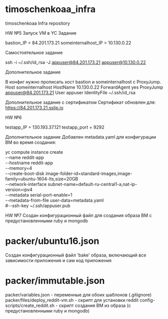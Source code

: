 ﻿# timoschenkoaa_infra
timoschenkoaa Infra repository

HW №5 Запуск VM в YC
Задание

bastion_IP = 84.201.173.21
someinternalhost_IP = 10.130.0.22

Самостоятельное задание

ssh -i ~/.ssh/id_rsa -J appuser@84.201.173.21 appuser@10.130.0.22

Дополнительное задание

В конфиг нужно прописать хост bastion и someinternalhost с ProxyJump.
Host someinternalhost
  HostName 10.130.0.22
  ForwardAgent yes
  ProxyJump  appuser@84.201.173.21
  User appuser
  IdentityFile ~/.ssh/id_rsa

Дополнительное задание с сертификатом
Сертификат обновлен для:
 https://84.201.173.21.sslip.io

HW №6

testapp_IP = 130.193.37.121
testapp_port = 9292

Дополнительное задание
Добавлен metadata.yaml для конфигурации ВМ во время создания:

yc compute instance create \
--name reddit-app \
--hostname reddit-app \
--memory=4 \
--create-boot-disk image-folder-id=standard-images,image-family=ubuntu-1604-lts,size=20GB \
--network-interface subnet-name=default-ru-central1-a,nat-ip-version=ipv4 \
--metadata serial-port-enable=1 \
--metadata-from-file user-data=metadata.yaml \
#--ssh-key ~/.ssh/appuser.pub

HW №7
Создан конфигурационный файл для создания образа ВМ с предустановленными ruby и mongodb
# packer/ubuntu16.json 
Создан конфигурационный файл 'bake' образа, включающий все зависимости приложения и сам код приложения
# packer/immutable.json
packer/variables.json - переменные для обоих шаблонов (.gitignore)
packer/files/deploy_reddit-vm.sh - скрипт для установки reddit
config-scripts/create_reddit.sh - скрипт создания ВМ из образа (с предустановленными ruby и mongodb)